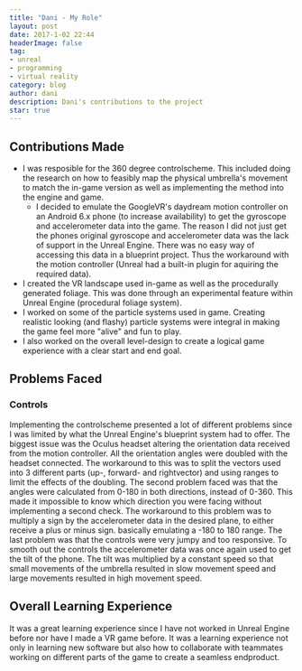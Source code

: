 ```yaml
---
title: "Dani - My Role"
layout: post
date: 2017-1-02 22:44
headerImage: false
tag:
- unreal
- programming
- virtual reality
category: blog
author: dani
description: Dani's contributions to the project
star: true
---
```


## Contributions Made
- I was resposible for the 360 degree controlscheme. This included doing the research on how to feasibly map the physical umbrella's movement to match the in-game version as well as implementing the method into the engine and game.
  - I decided to  emulate the GoogleVR's daydream motion controller on an Android 6.x phone (to increase availability) to get the gyroscope and accelerometer data into the game. The reason I did not just get the phones original gyroscope and accelerometer data was the lack of support in the Unreal Engine. There was no easy way of accessing this data in a blueprint project. Thus the workaround with the motion controller (Unreal had a built-in plugin for aquiring the required data).
- I created the VR landscape used in-game as well as the procedurally generated foliage. This was done through an experimental feature within Unreal Engine (procedural foliage system).
- I worked on some of the particle systems used in game. Creating realistic looking (and flashy) particle systems were integral in making the game feel more "alive" and fun to play.
- I also worked on the overall level-design to create a logical game experience with a clear start and end goal.

## Problems Faced
### Controls
Implementing the controlscheme presented a lot of different problems since I was limited by what the Unreal Engine's blueprint system had to offer. The biggest issue was the Oculus headset altering the orientation data received from the motion controller. All the orientation angles were doubled with the headset connected. The workaround to this was to split the vectors used into 3 different parts (up-, forward- and rightvector) and using ranges to limit the effects of the doubling. The second problem faced was that the angles were calculated from 0-180 in both directions, instead of 0-360. This made it impossible to know which direction you were facing without implementing a second check. The workaround to this problem was to multiply a sign by the accelerometer data in the desired plane, to either receive a plus or minus sign. basically emulating a -180 to 180 range. The last problem was that the controls were very jumpy and too responsive. To smooth out the controls the accelerometer data was once again used to get the tilt of the phone. The tilt was multiplied by a constant speed so that small movements of the umbrella resulted in slow movement speed and large movements resulted in high movement speed.

## Overall Learning Experience
It was a great learning experience since I have not worked in Unreal Engine before nor have I made a VR game before. It was a learning experience not only in learning new software but also how to collaborate with teammates working on different parts of the game to create a seamless endproduct.